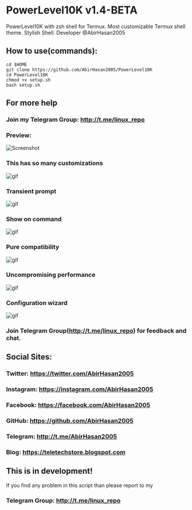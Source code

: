# PowerLevel10K v1.4-BETA
PowerLevel10K with zsh shell for Termux. Most customizable Termux shell theme. Stylish Shell. 
Developer @AbirHasan2005

## How to use(commands):
```
cd $HOME
git clone https://github.com/AbirHasan2005/PowerLevel10K
cd PowerLevel10K
chmod +x setup.sh
bash setup.sh
```
## For more help
### Join my Telegram Group: http://t.me/linux_repo


### Preview:
![Screenshot](https://raw.githubusercontent.com/romkatv/powerlevel10k-media/master/prompt-styles-high-contrast.png)

### This has so many customizations
![gif](https://raw.githubusercontent.com/romkatv/powerlevel10k-media/master/other-theme-emulation.gif)

### Transient prompt
![gif](https://raw.githubusercontent.com/romkatv/powerlevel10k-media/master/transient-prompt.gif)

### Show on command
![gif](https://raw.githubusercontent.com/romkatv/powerlevel10k-media/master/show-on-command.gif)

### Pure compatibility
![gif](https://raw.githubusercontent.com/romkatv/powerlevel10k-media/master/pure-style.gif)

### Uncompromising performance
![gif](https://raw.githubusercontent.com/romkatv/powerlevel10k-media/master/performance.gif)

### Configuration wizard
![gif](https://raw.githubusercontent.com/romkatv/powerlevel10k-media/master/configuration-wizard.gif)

### Join Telegram Group(http://t.me/linux_repo) for feedback and chat.

## Social Sites:
### Twitter: https://twitter.com/AbirHasan2005
### Instagram: https://instagram.com/AbirHasan2005
### Facebook: https://facebook.com/AbirHasan2005
### GitHub: https://github.com/AbirHasan2005
### Telegram: http://t.me/AbirHasan2005

### Blog: https://teletechstore.blogspot.com


## This is in development!
If you find any problem in this script than please report to my
### Telegram Group: http://t.me/linux_repo

